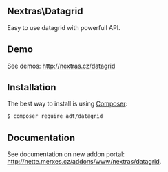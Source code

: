 ## Nextras\Datagrid

Easy to use datagrid with powerfull API.

## Demo
See demos: http://nextras.cz/datagrid

## Installation

The best way to install is using [Composer](http://getcomposer.org/):

```sh
$ composer require adt/datagrid
```

## Documentation

See documentation on new addon portal: http://nette.merxes.cz/addons/www/nextras/datagrid.
